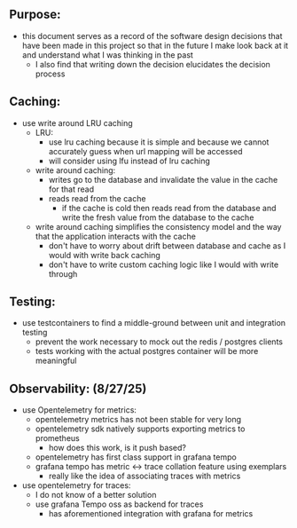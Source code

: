 ## Purpose:
- this document serves as a record of the software design decisions that have been made in this project so that in the future I make look back at it and understand what I was thinking in the past
    - I also find that writing down the decision elucidates the decision process 

## Caching:
- use write around LRU caching
    - LRU:
        - use lru caching because it is simple and because we cannot accurately guess when url mapping will be accessed
        - will consider using lfu instead of lru caching
    - write around caching:
        - writes go to the database and invalidate the value in the cache for that read
        - reads read from the cache
            - if the cache is cold then reads read from the database and write the fresh value from the database to the cache
    - write around caching simplifies the consistency model and the way that the application interacts with the cache
        - don't have to worry about drift between database and cache as I would with write back caching
        - don't have to write custom caching logic like I would with write through

## Testing:
- use testcontainers to find a middle-ground between unit and integration testing
    - prevent the work necessary to mock out the redis / postgres clients
    - tests working with the actual postgres container will be more meaningful

## Observability: (8/27/25)
- use Opentelemetry for metrics:
    - opentelemetry metrics has not been stable for very long
    - opentelemetry sdk natively supports exporting metrics to prometheus
        - how does this work, is it push based?
    - opentelemetry has first class support in grafana tempo
    - grafana tempo has metric <-> trace collation feature using exemplars
        - really like the idea of associating traces with metrics
- use opentelemetry for traces:
    - I do not know of a better solution
    - use grafana Tempo oss as backend for traces
        - has aforementioned integration with grafana for metrics
